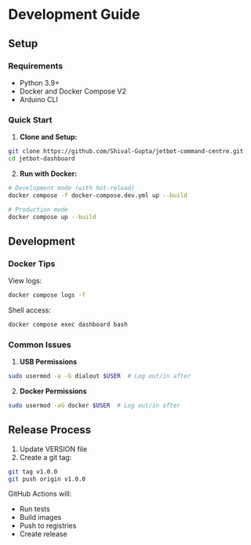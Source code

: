 # Development Guide

## Setup

### Requirements
- Python 3.9+
- Docker and Docker Compose V2
- Arduino CLI

### Quick Start

1. **Clone and Setup:**
```bash
git clone https://github.com/Shival-Gupta/jetbot-command-centre.git
cd jetbot-dashboard
```

2. **Run with Docker:**
```bash
# Development mode (with hot-reload)
docker compose -f docker-compose.dev.yml up --build

# Production mode
docker compose up --build
```

## Development

### Docker Tips

View logs:
```bash
docker compose logs -f
```

Shell access:
```bash
docker compose exec dashboard bash
```

### Common Issues

1. **USB Permissions**
```bash
sudo usermod -a -G dialout $USER  # Log out/in after
```

2. **Docker Permissions**
```bash
sudo usermod -aG docker $USER  # Log out/in after
```

## Release Process

1. Update VERSION file
2. Create a git tag:
```bash
git tag v1.0.0
git push origin v1.0.0
```

GitHub Actions will:
- Run tests
- Build images
- Push to registries
- Create release